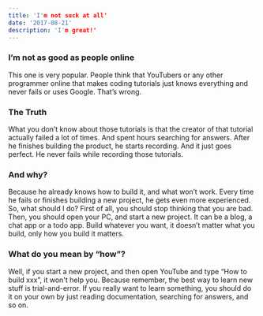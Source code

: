 ```yaml
---
title: 'I'm not suck at all'
date: '2017-08-21'
description: 'I'm great!'
---
```


### I’m not as good as people online

This one is very popular. People think that YouTubers or any other programmer online that makes coding tutorials just knows everything and never fails or uses Google. That’s wrong.

### The Truth

What you don’t know about those tutorials is that the creator of that tutorial actually failed a lot of times. And spent hours searching for answers.
After he finishes building the product, he starts recording. And it just goes perfect. He never fails while recording those tutorials.

### And why?

Because he already knows how to build it, and what won’t work. Every time he fails or finishes building a new project, he gets even more experienced.
So, what should I do?
First of all, you should stop thinking that you are bad.
Then, you should open your PC, and start a new project. It can be a blog, a chat app or a todo app. Build whatever you want, it doesn’t matter what you build, only how you build it matters.

### What do you mean by “how”?

Well, if you start a new project, and then open YouTube and type “How to build xxx”, it won't help you. Because remember, the best way to learn new stuff is trial-and-error.
If you really want to learn something, you should do it on your own by just reading documentation, searching for answers, and so on.
